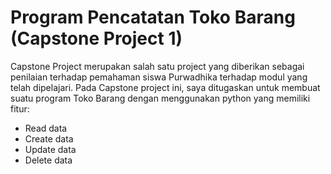 # Program Pencatatan Toko Barang (Capstone Project 1)

Capstone Project merupakan salah satu project yang diberikan sebagai penilaian terhadap pemahaman siswa Purwadhika terhadap modul yang telah dipelajari.
Pada Capstone project ini, saya ditugaskan untuk membuat suatu program Toko Barang dengan menggunakan python yang memiliki fitur:
* Read data
* Create data
* Update data
* Delete data
